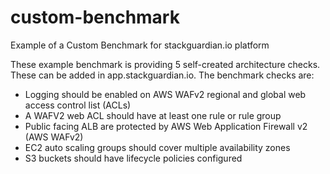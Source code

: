 # custom-benchmark
Example of a Custom Benchmark for stackguardian.io platform

These example benchmark is providing 5 self-created architecture checks. 
These can be added in app.stackguardian.io. 
The benchmark checks are: 

- Logging should be enabled on AWS WAFv2 regional and global web access control list (ACLs)
- A WAFV2 web ACL should have at least one rule or rule group
- Public facing ALB are protected by AWS Web Application Firewall v2 (AWS WAFv2)
- EC2 auto scaling groups should cover multiple availability zones
- S3 buckets should have lifecycle policies configured

